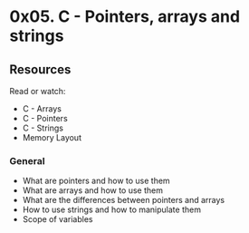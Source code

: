 # 0x05. C - Pointers, arrays and strings

## Resources

Read or watch:

* C - Arrays
* C - Pointers
* C - Strings
* Memory Layout

### General
* What are pointers and how to use them
* What are arrays and how to use them
* What are the differences between pointers and arrays
* How to use strings and how to manipulate them
* Scope of variables
